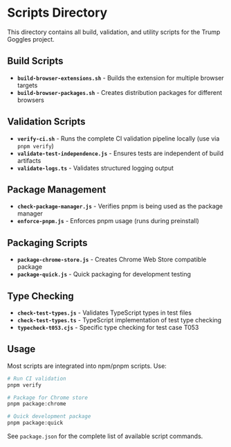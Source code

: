 # Scripts Directory

This directory contains all build, validation, and utility scripts for the Trump Goggles project.

## Build Scripts

- **`build-browser-extensions.sh`** - Builds the extension for multiple browser targets
- **`build-browser-packages.sh`** - Creates distribution packages for different browsers

## Validation Scripts

- **`verify-ci.sh`** - Runs the complete CI validation pipeline locally (use via `pnpm verify`)
- **`validate-test-independence.js`** - Ensures tests are independent of build artifacts
- **`validate-logs.ts`** - Validates structured logging output

## Package Management

- **`check-package-manager.js`** - Verifies pnpm is being used as the package manager
- **`enforce-pnpm.js`** - Enforces pnpm usage (runs during preinstall)

## Packaging Scripts

- **`package-chrome-store.js`** - Creates Chrome Web Store compatible package
- **`package-quick.js`** - Quick packaging for development testing

## Type Checking

- **`check-test-types.js`** - Validates TypeScript types in test files
- **`check-test-types.ts`** - TypeScript implementation of test type checking
- **`typecheck-t053.cjs`** - Specific type checking for test case T053

## Usage

Most scripts are integrated into npm/pnpm scripts. Use:

```bash
# Run CI validation
pnpm verify

# Package for Chrome store
pnpm package:chrome

# Quick development package
pnpm package:quick
```

See `package.json` for the complete list of available script commands.